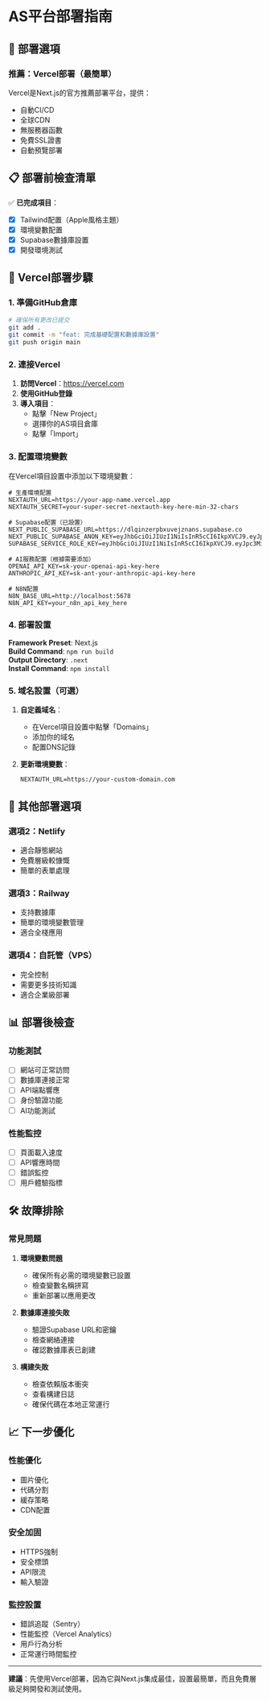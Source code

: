 # AS平台部署指南

## 🎯 部署選項

### 推薦：Vercel部署（最簡單）

Vercel是Next.js的官方推薦部署平台，提供：
- 自動CI/CD
- 全球CDN
- 無服務器函數
- 免費SSL證書
- 自動預覽部署

## 📋 部署前檢查清單

✅ **已完成項目**：
- [x] Tailwind配置（Apple風格主題）
- [x] 環境變數配置
- [x] Supabase數據庫設置
- [x] 開發環境測試

## 🚀 Vercel部署步驟

### 1. 準備GitHub倉庫

```bash
# 確保所有更改已提交
git add .
git commit -m "feat: 完成基礎配置和數據庫設置"
git push origin main
```

### 2. 連接Vercel

1. **訪問Vercel**：https://vercel.com
2. **使用GitHub登錄**
3. **導入項目**：
   - 點擊「New Project」
   - 選擇你的AS項目倉庫
   - 點擊「Import」

### 3. 配置環境變數

在Vercel項目設置中添加以下環境變數：

```env
# 生產環境配置
NEXTAUTH_URL=https://your-app-name.vercel.app
NEXTAUTH_SECRET=your-super-secret-nextauth-key-here-min-32-chars

# Supabase配置（已設置）
NEXT_PUBLIC_SUPABASE_URL=https://dlqinzerpbxuvejznans.supabase.co
NEXT_PUBLIC_SUPABASE_ANON_KEY=eyJhbGciOiJIUzI1NiIsInR5cCI6IkpXVCJ9.eyJpc3MiOiJzdXBhYmFzZSIsInJlZiI6ImRscWluemVycGJ4dXZlanpuYW5zIiwicm9sZSI6ImFub24iLCJpYXQiOjE3NTA2NDkzOTIsImV4cCI6MjA2NjIyNTM5Mn0.4AoeQAIff9U9poqrlIbfA9dYP3QaxSb0Ifw83eT3Vgg
SUPABASE_SERVICE_ROLE_KEY=eyJhbGciOiJIUzI1NiIsInR5cCI6IkpXVCJ9.eyJpc3MiOiJzdXBhYmFzZSIsInJlZiI6ImRscWluemVycGJ4dXZlanpuYW5zIiwicm9sZSI6InNlcnZpY2Vfcm9sZSIsImlhdCI6MTc1MDY0OTM5MiwiZXhwIjoyMDY2MjI1MzkyfQ.INEJcs2GIqx6Z8cGtuXx7m_x1aW8wQ3BKEcIAVA4qAY

# AI服務配置（根據需要添加）
OPENAI_API_KEY=sk-your-openai-api-key-here
ANTHROPIC_API_KEY=sk-ant-your-anthropic-api-key-here

# N8N配置
N8N_BASE_URL=http://localhost:5678
N8N_API_KEY=your_n8n_api_key_here
```

### 4. 部署設置

**Framework Preset**: Next.js  
**Build Command**: `npm run build`  
**Output Directory**: `.next`  
**Install Command**: `npm install`  

### 5. 域名設置（可選）

1. **自定義域名**：
   - 在Vercel項目設置中點擊「Domains」
   - 添加你的域名
   - 配置DNS記錄

2. **更新環境變數**：
   ```env
   NEXTAUTH_URL=https://your-custom-domain.com
   ```

## 🔧 其他部署選項

### 選項2：Netlify
- 適合靜態網站
- 免費層級較慷慨
- 簡單的表單處理

### 選項3：Railway
- 支持數據庫
- 簡單的環境變數管理
- 適合全棧應用

### 選項4：自託管（VPS）
- 完全控制
- 需要更多技術知識
- 適合企業級部署

## 📊 部署後檢查

### 功能測試
- [ ] 網站可正常訪問
- [ ] 數據庫連接正常
- [ ] API端點響應
- [ ] 身份驗證功能
- [ ] AI功能測試

### 性能監控
- [ ] 頁面載入速度
- [ ] API響應時間
- [ ] 錯誤監控
- [ ] 用戶體驗指標

## 🛠️ 故障排除

### 常見問題

1. **環境變數問題**
   - 確保所有必需的環境變數已設置
   - 檢查變數名稱拼寫
   - 重新部署以應用更改

2. **數據庫連接失敗**
   - 驗證Supabase URL和密鑰
   - 檢查網絡連接
   - 確認數據庫表已創建

3. **構建失敗**
   - 檢查依賴版本衝突
   - 查看構建日誌
   - 確保代碼在本地正常運行

## 📈 下一步優化

### 性能優化
- 圖片優化
- 代碼分割
- 緩存策略
- CDN配置

### 安全加固
- HTTPS強制
- 安全標頭
- API限流
- 輸入驗證

### 監控設置
- 錯誤追蹤（Sentry）
- 性能監控（Vercel Analytics）
- 用戶行為分析
- 正常運行時間監控

---

**建議**：先使用Vercel部署，因為它與Next.js集成最佳，設置最簡單，而且免費層級足夠開發和測試使用。